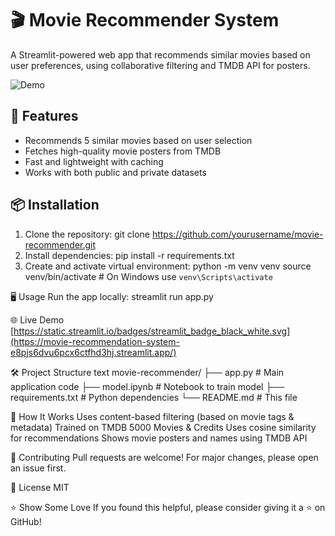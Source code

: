 # 🎬 Movie Recommender System

A Streamlit-powered web app that recommends similar movies based on user preferences, using collaborative filtering and TMDB API for posters.

![Demo]([https://via.placeholder.com/800x400?text=Movie+Recommender+Demo](https://movie-recommendation-system-e8pjs6dvu6pcx6ctfhd3hj.streamlit.app/))

## 🚀 Features
- Recommends 5 similar movies based on user selection
- Fetches high-quality movie posters from TMDB
- Fast and lightweight with caching
- Works with both public and private datasets

## 📦 Installation
1. Clone the repository:
    git clone https://github.com/yourusername/movie-recommender.git
2. Install dependencies:
    pip install -r requirements.txt
3. Create and activate virtual environment:
    python -m venv venv
    source venv/bin/activate  # On Windows use `venv\Scripts\activate`

🖥️ Usage
Run the app locally:
  streamlit run app.py

🌐 Live Demo
[https://static.streamlit.io/badges/streamlit_badge_black_white.svg](https://movie-recommendation-system-e8pjs6dvu6pcx6ctfhd3hj.streamlit.app/)

🛠️ Project Structure
text
movie-recommender/
├── app.py                # Main application code
├── model.ipynb           # Notebook to train model
├── requirements.txt      # Python dependencies
└── README.md             # This file

🧠 How It Works
  Uses content-based filtering (based on movie tags & metadata)
  Trained on TMDB 5000 Movies & Credits
  Uses cosine similarity for recommendations
  Shows movie posters and names using TMDB API

🤝 Contributing
Pull requests are welcome! For major changes, please open an issue first.

📜 License
MIT

⭐️ Show Some Love
If you found this helpful, please consider giving it a ⭐️ on GitHub!

